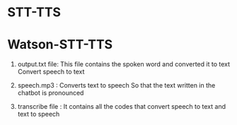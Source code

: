 # STT-TTS
# Watson-STT-TTS
1. output.txt file: 
This file contains the spoken word and converted it to text
Convert speech to text

2. speech.mp3 :
Converts text to speech
So that the text written in the chatbot is pronounced

3. transcribe file :
It contains all the codes that convert speech to text and text to speech
